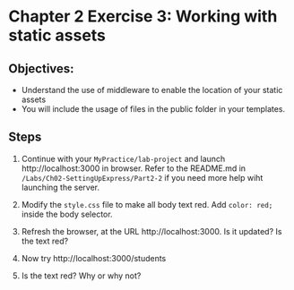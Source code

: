 # Chapter 2 Exercise 3: Working with static assets
## Objectives:
* Understand the use of middleware to enable the location of your static assets
* You will include the usage of files in the public folder in your templates.

## Steps

1. Continue with your `MyPractice/lab-project` and launch http://localhost:3000 in browser. Refer to the README.md in `/Labs/Ch02-SettingUpExpress/Part2-2` if you need more help wiht launching the server.

1. Modify the `style.css` file to make all body text red. Add 
`color: red;` inside the body selector.

1. Refresh the browser, at the URL http://localhost:3000. Is it updated? Is the text red?

1. Now try http://localhost:3000/students

1. Is the text red?  Why or why not?
